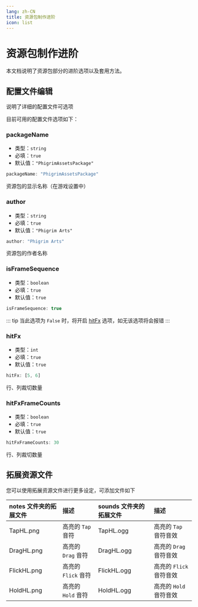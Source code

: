 ```yaml
---
lang: zh-CN
title: 资源包制作进阶
icon: list
---
```

[//]: # (This Source Code Form is subject to the terms of the Mozilla Public License, v. 2.0. If a copy of the MPL was not distributed with this file, You can obtain one at https://mozilla.org/MPL/2.0/.)

# 资源包制作进阶

本文档说明了资源包部分的进阶选项以及套用方法。

## 配置文件编辑

说明了详细的配置文件可选项

目前可用的配置文件选项如下：

### packageName

- 类型：`string`
- 必填：`true`
- 默认值：`"PhigrimAssetsPackage"`

```typescript
packageName: "PhigrimAssetsPackage"
```

资源包的显示名称（在游戏设置中）

### author

- 类型：`string`
- 必填：`true`
- 默认值：`"Phigrim Arts"`

```typescript
author: "Phigrim Arts"
```

资源包的作者名称

### isFrameSequence

- 类型：`boolean`
- 必填：`true`
- 默认值：`true`

```typescript
isFrameSequence: true
```

::: tip
当此选项为 `False` 时，将开启 [hitFx](further.html#hitfx) 选项，如无该选项将会报错
:::

### hitFx

- 类型：`int`
- 必填：`true`
- 默认值：`true`

```typescript
hitFx: [5, 6]
```

行、列裁切数量

### hitFxFrameCounts

- 类型：`boolean`
- 必填：`true`
- 默认值：`true`

```typescript
hitFxFrameCounts: 30
```

行、列裁切数量

## 拓展资源文件

您可以使用拓展资源文件进行更多设定，可添加文件如下

| notes 文件夹的拓展文件 | 描述             | sounds 文件夹的拓展文件 | 描述                   |
|:--------------------|:----------------|:---------------------|:-----------------------|
| TapHL.png           | 高亮的 `Tap` 音符   | TapHL.ogg            | 高亮的 `Tap` 音符音效      |
| DragHL.png          | 高亮的 `Drag` 音符  | DragHL.ogg           | 高亮的 `Drag` 音符音效     |
| FlickHL.png         | 高亮的 `Flick` 音符 | FlickHL.ogg          | 高亮的 `Flick` 音符音效    |
| HoldHL.png          | 高亮的 `Hold` 音符  | HoldHL.ogg           | 高亮的 `Hold` 音符音效     |
